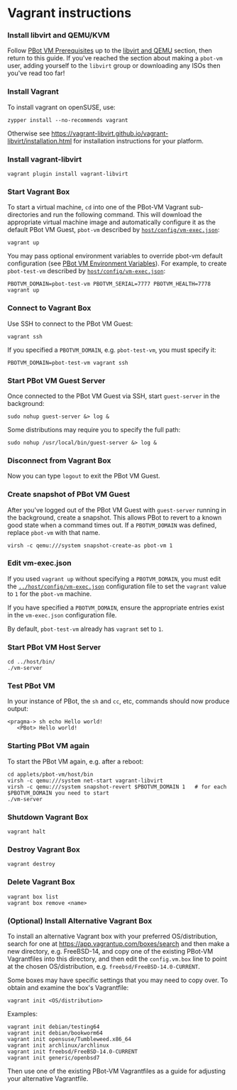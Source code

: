 # Vagrant instructions

### Install libvirt and QEMU/KVM

Follow [PBot VM Prerequisites](../../../doc/VirtualMachine.md#prerequisites) up to the [libvirt and QEMU](../../../doc/VirtualMachine.md#libvirt-and-qemu-1)
section, then return to this guide. If you've reached the section about making
a `pbot-vm` user, adding yourself to the `libvirt` group or downloading any ISOs
then you've read too far!

### Install Vagrant

To install vagrant on openSUSE, use:

    zypper install --no-recommends vagrant

Otherwise see https://vagrant-libvirt.github.io/vagrant-libvirt/installation.html for installation instructions for your platform.

### Install vagrant-libvirt

    vagrant plugin install vagrant-libvirt

### Start Vagrant Box

To start a virtual machine, `cd` into one of the PBot-VM Vagrant sub-directories and run the following command. This will download
the appropriate virtual machine image and automatically configure it as the default PBot VM Guest, `pbot-vm` described by
[`host/config/vm-exec.json`](../host/config/vm-exec.json):

    vagrant up

You may pass optional environment variables to override pbot-vm default configuration (see [PBot VM Environment Variables](../../../doc/VirtualMachine.md#environment-variables)).
For example, to create `pbot-test-vm` described by [`host/config/vm-exec.json`](../host/config/vm-exec.json):

    PBOTVM_DOMAIN=pbot-test-vm PBOTVM_SERIAL=7777 PBOTVM_HEALTH=7778 vagrant up

### Connect to Vagrant Box

Use SSH to connect to the PBot VM Guest:

    vagrant ssh

If you specified a `PBOTVM_DOMAIN`, e.g. `pbot-test-vm`, you must specify it:

    PBOTVM_DOMAIN=pbot-test-vm vagrant ssh

### Start PBot VM Guest Server

Once connected to the PBot VM Guest via SSH, start `guest-server` in the background:

    sudo nohup guest-server &> log &

Some distributions may require you to specify the full path:

    sudo nohup /usr/local/bin/guest-server &> log &

### Disconnect from Vagrant Box

Now you can type `logout` to exit the PBot VM Guest.

### Create snapshot of PBot VM Guest

After you've logged out of the PBot VM Guest with `guest-server` running in the background, create a snapshot. This allows PBot to revert to a known good state when a command times out.
If a `PBOTVM_DOMAIN` was defined, replace `pbot-vm` with that name.

    virsh -c qemu:///system snapshot-create-as pbot-vm 1

### Edit vm-exec.json

If you used `vagrant up` without specifying a `PBOTVM_DOMAIN`, you must edit the [`../host/config/vm-exec.json`](../host/config/vm-exec.json)
configuration file to set the `vagrant` value to `1` for the `pbot-vm` machine.

If you have specified a `PBOTVM_DOMAIN`, ensure the appropriate entries exist in the `vm-exec.json` configuration file.

By default, `pbot-test-vm` already has `vagrant` set to `1`.

### Start PBot VM Host Server

    cd ../host/bin/
    ./vm-server

### Test PBot VM
In your instance of PBot, the `sh` and `cc`, etc, commands should now produce output:

    <pragma-> sh echo Hello world!
       <PBot> Hello world!

### Starting PBot VM again
To start the PBot VM again, e.g. after a reboot:

    cd applets/pbot-vm/host/bin
    virsh -c qemu:///system net-start vagrant-libvirt
    virsh -c qemu:///system snapshot-revert $PBOTVM_DOMAIN 1   # for each $PBOTVM_DOMAIN you need to start
    ./vm-server

### Shutdown Vagrant Box

    vagrant halt

### Destroy Vagrant Box

    vagrant destroy

### Delete Vagrant Box

    vagrant box list
    vagrant box remove <name>

### (Optional) Install Alternative Vagrant Box

To install an alternative Vagrant box with your preferred OS/distribution, search for one at https://app.vagrantup.com/boxes/search
and then make a new directory, e.g. FreeBSD-14, and copy one of the existing PBot-VM Vagrantfiles into
this directory, and then edit the `config.vm.box` line to point at the chosen OS/distribution, e.g. `freebsd/FreeBSD-14.0-CURRENT`.

Some boxes may have specific settings that you may need to copy over. To obtain and examine the box's Vagrantfile:

    vagrant init <OS/distribution>

Examples:

    vagrant init debian/testing64
    vagrant init debian/bookworm64
    vagrant init opensuse/Tumbleweed.x86_64
    vagrant init archlinux/archlinux
    vagrant init freebsd/FreeBSD-14.0-CURRENT
    vagrant init generic/openbsd7

Then use one of the existing PBot-VM Vagrantfiles as a guide for adjusting your alternative Vagrantfile.
